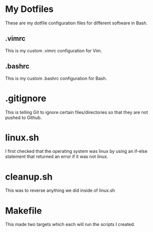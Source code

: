 # My Dotfiles
These are my dotfile configuration files for different software in Bash.
## .vimrc
This is my custom .vimrc configuration for Vim.
## .bashrc
This is my custom .bashrc configuration for Bash.

# .gitignore
This is telling Git to ignore certain files/directories so that they are not pushed to Github.

# linux.sh
I first checked that the operating system was linux by using an if-else statement that returned an error if it was not linux.

# cleanup.sh
This was to reverse anything we did inside of linux.sh

# Makefile
This made two targets which each will run the scripts I created.

